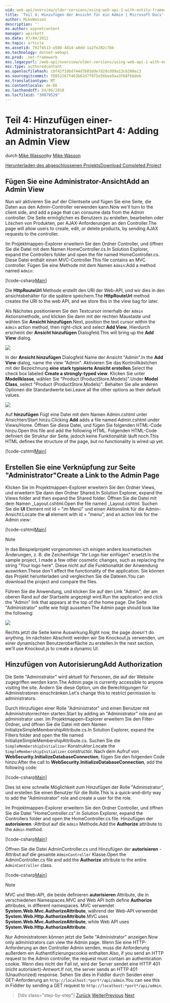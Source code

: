 ```yaml
---
uid: web-api/overview/older-versions/using-web-api-1-with-entity-framework-5/using-web-api-with-entity-framework-part-4
title: 'Teil 4: Hinzufügen der Ansicht für ein Admin | Microsoft Docs'
author: MikeWasson
description: ''
ms.author: aspnetcontent
manager: wpickett
ms.date: 07/04/2012
ms.topic: article
ms.assetid: 792f4513-a508-4d14-a0dd-1a2fe282c7bb
ms.technology: dotnet-webapi
ms.prod: .net-framework
msc.legacyurl: /web-api/overview/older-versions/using-web-api-1-with-entity-framework-5/using-web-api-with-entity-framework-part-4
msc.type: authoredcontent
ms.openlocfilehash: cbf42f1dbd744d7b85dde7d2dcd99a13c6208a13
ms.sourcegitcommit: f8852267f463b62d7f975e56bea9aa3f68fbbdeb
ms.translationtype: MT
ms.contentlocale: de-DE
ms.lasthandoff: 04/06/2018
ms.locfileid: "30879529"
---
```

<a name="part-4-adding-an-admin-view"></a><span data-ttu-id="46326-102">Teil 4: Hinzufügen einer-Administratoransicht</span><span class="sxs-lookup"><span data-stu-id="46326-102">Part 4: Adding an Admin View</span></span>
====================
<span data-ttu-id="46326-103">durch [Mike Wasson](https://github.com/MikeWasson)</span><span class="sxs-lookup"><span data-stu-id="46326-103">by [Mike Wasson](https://github.com/MikeWasson)</span></span>

[<span data-ttu-id="46326-104">Herunterladen des abgeschlossenen Projekts</span><span class="sxs-lookup"><span data-stu-id="46326-104">Download Completed Project</span></span>](http://code.msdn.microsoft.com/ASP-NET-Web-API-with-afa30545)

## <a name="add-an-admin-view"></a><span data-ttu-id="46326-105">Fügen Sie eine Administrator-Ansicht</span><span class="sxs-lookup"><span data-stu-id="46326-105">Add an Admin View</span></span>

<span data-ttu-id="46326-106">Nun wir aktivieren Sie auf der Clientseite und fügen Sie eine Seite, die Daten aus den Admin-Controller verwenden kann.</span><span class="sxs-lookup"><span data-stu-id="46326-106">Now we'll turn to the client side, and add a page that can consume data from the Admin controller.</span></span> <span data-ttu-id="46326-107">Die Seite ermöglichen es Benutzern zu erstellen, bearbeiten oder Löschen von Produkten, per AJAX-Anforderungen an den Controller.</span><span class="sxs-lookup"><span data-stu-id="46326-107">The page will allow users to create, edit, or delete products, by sending AJAX requests to the controller.</span></span>

<span data-ttu-id="46326-108">Im Projektmappen-Explorer erweitern Sie den Ordner Controller, und öffnen Sie die Datei mit dem Namen HomeController.cs.</span><span class="sxs-lookup"><span data-stu-id="46326-108">In Solution Explorer, expand the Controllers folder and open the file named HomeController.cs.</span></span> <span data-ttu-id="46326-109">Diese Datei enthält einen MVC-Controller.</span><span class="sxs-lookup"><span data-stu-id="46326-109">This file contains an MVC controller.</span></span> <span data-ttu-id="46326-110">Fügen Sie eine Methode mit dem Namen `Admin`:</span><span class="sxs-lookup"><span data-stu-id="46326-110">Add a method named `Admin`:</span></span>

[!code-csharp[Main](using-web-api-with-entity-framework-part-4/samples/sample1.cs)]

<span data-ttu-id="46326-111">Die **HttpRouteUrl** Methode erstellt den URI der Web-API, und wir dies in den ansichtsbehälter für die spätere speichern.</span><span class="sxs-lookup"><span data-stu-id="46326-111">The **HttpRouteUrl** method creates the URI to the web API, and we store this in the view bag for later.</span></span>

<span data-ttu-id="46326-112">Als Nächstes positionieren Sie den Textcursor innerhalb der `Admin` Aktionsmethode, und klicken Sie dann mit der rechten Maustaste und wählen Sie **Ansicht hinzufügen**.</span><span class="sxs-lookup"><span data-stu-id="46326-112">Next, position the text cursor within the `Admin` action method, then right-click and select **Add View**.</span></span> <span data-ttu-id="46326-113">Hierdurch erscheint der **Ansicht hinzufügen** Dialogfeld.</span><span class="sxs-lookup"><span data-stu-id="46326-113">This will bring up the **Add View** dialog.</span></span>

![](using-web-api-with-entity-framework-part-4/_static/image1.png)

<span data-ttu-id="46326-114">In der **Ansicht hinzufügen** Dialogfeld Name der Ansicht "Admin".</span><span class="sxs-lookup"><span data-stu-id="46326-114">In the **Add View** dialog, name the view "Admin".</span></span> <span data-ttu-id="46326-115">Aktivieren Sie das Kontrollkästchen mit der Bezeichnung **eine stark typisierte Ansicht erstellen**.</span><span class="sxs-lookup"><span data-stu-id="46326-115">Select the check box labeled **Create a strongly-typed view**.</span></span> <span data-ttu-id="46326-116">Klicken Sie unter **Modellklasse**, wählen Sie "Product (ProductStore.Models)".</span><span class="sxs-lookup"><span data-stu-id="46326-116">Under **Model Class**, select "Product (ProductStore.Models)".</span></span> <span data-ttu-id="46326-117">Behalten Sie alle anderen Optionen die Standardwerte bei.</span><span class="sxs-lookup"><span data-stu-id="46326-117">Leave all the other options as their default values.</span></span>

![](using-web-api-with-entity-framework-part-4/_static/image2.png)

<span data-ttu-id="46326-118">Auf **hinzufügen** Fügt eine Datei mit dem Namen Admin.cshtml unter Ansichten/Start hinzu.</span><span class="sxs-lookup"><span data-stu-id="46326-118">Clicking **Add** adds a file named Admin.cshtml under Views/Home.</span></span> <span data-ttu-id="46326-119">Öffnen Sie diese Datei, und fügen Sie folgenden HTML-Code hinzu.</span><span class="sxs-lookup"><span data-stu-id="46326-119">Open this file and add the following HTML.</span></span> <span data-ttu-id="46326-120">Folgenden HTML-Code definiert die Struktur der Seite, jedoch keine Funktionalität läuft noch.</span><span class="sxs-lookup"><span data-stu-id="46326-120">This HTML defines the structure of the page, but no functionality is wired up yet.</span></span>

[!code-cshtml[Main](using-web-api-with-entity-framework-part-4/samples/sample2.cshtml)]

## <a name="create-a-link-to-the-admin-page"></a><span data-ttu-id="46326-121">Erstellen Sie eine Verknüpfung zur Seite "Administrator"</span><span class="sxs-lookup"><span data-stu-id="46326-121">Create a Link to the Admin Page</span></span>

<span data-ttu-id="46326-122">Klicken Sie im Projektmappen-Explorer erweitern Sie den Ordner Views, und erweitern Sie dann den Ordner Shared.</span><span class="sxs-lookup"><span data-stu-id="46326-122">In Solution Explorer, expand the Views folder and then expand the Shared folder.</span></span> <span data-ttu-id="46326-123">Öffnen Sie die Datei mit dem Namen \_Layout.cshtml.</span><span class="sxs-lookup"><span data-stu-id="46326-123">Open the file named \_Layout.cshtml.</span></span> <span data-ttu-id="46326-124">Suchen Sie die **Ul** Element mit Id = "im Menü" und einen Aktionslink für die Admin-Ansicht:</span><span class="sxs-lookup"><span data-stu-id="46326-124">Locate the **ul** element with id = "menu", and an action link for the Admin view:</span></span>

[!code-cshtml[Main](using-web-api-with-entity-framework-part-4/samples/sample3.cshtml)]

> [!NOTE]
> <span data-ttu-id="46326-125">In das Beispielprojekt vorgenommen ich einigen andere kosmetischen Änderungen, z. B. die Zeichenfolge "Ihr Logo hier einfügen" ersetzt.</span><span class="sxs-lookup"><span data-stu-id="46326-125">In the sample project, I made a few other cosmetic changes, such as replacing the string "Your logo here".</span></span> <span data-ttu-id="46326-126">Diese nicht auf die Funktionalität der Anwendung auswirken.</span><span class="sxs-lookup"><span data-stu-id="46326-126">These don't affect the functionality of the application.</span></span> <span data-ttu-id="46326-127">Sie können das Projekt herunterladen und vergleichen Sie die Dateien.</span><span class="sxs-lookup"><span data-stu-id="46326-127">You can download the project and compare the files.</span></span>


<span data-ttu-id="46326-128">Führen Sie die Anwendung, und klicken Sie auf den Link "Admin", der am oberen Rand auf der Startseite angezeigt wird.</span><span class="sxs-lookup"><span data-stu-id="46326-128">Run the application and click the "Admin" link that appears at the top of the home page.</span></span> <span data-ttu-id="46326-129">Die Seite "Administrator" sollte wie folgt aussehen:</span><span class="sxs-lookup"><span data-stu-id="46326-129">The Admin page should look like the following:</span></span>

![](using-web-api-with-entity-framework-part-4/_static/image3.png)

<span data-ttu-id="46326-130">Rechts jetzt die Seite keine Auswirkung.</span><span class="sxs-lookup"><span data-stu-id="46326-130">Right now, the page doesn't do anything.</span></span> <span data-ttu-id="46326-131">Im nächsten Abschnitt werden wir Sie Knockout.js verwenden, um einer dynamischen Benutzeroberfläche zu erstellen.</span><span class="sxs-lookup"><span data-stu-id="46326-131">In the next section, we'll use Knockout.js to create a dynamic UI.</span></span>

## <a name="add-authorization"></a><span data-ttu-id="46326-132">Hinzufügen von Autorisierung</span><span class="sxs-lookup"><span data-stu-id="46326-132">Add Authorization</span></span>

<span data-ttu-id="46326-133">Die Seite "Administrator" wird aktuell für Personen, die auf der Website zugegriffen werden kann.</span><span class="sxs-lookup"><span data-stu-id="46326-133">The Admin page is currently accessible to anyone visiting the site.</span></span> <span data-ttu-id="46326-134">Ändern Sie diese Option, um die Berechtigungen für Administratoren einschränken.</span><span class="sxs-lookup"><span data-stu-id="46326-134">Let's change this to restrict permission to administrators.</span></span>

<span data-ttu-id="46326-135">Durch Hinzufügen einer Rolle "Administrator" und einen Benutzer mit Administratorrechten starten.</span><span class="sxs-lookup"><span data-stu-id="46326-135">Start by adding an "Administrator" role and an administrator user.</span></span> <span data-ttu-id="46326-136">Im Projektmappen-Explorer erweitern Sie den Filter-Ordner, und öffnen Sie die Datei mit dem Namen InitializeSimpleMembershipAttribute.cs.</span><span class="sxs-lookup"><span data-stu-id="46326-136">In Solution Explorer, expand the Filters folder and open the file named InitializeSimpleMembershipAttribute.cs.</span></span> <span data-ttu-id="46326-137">Suchen Sie die `SimpleMembershipInitializer` Konstruktor.</span><span class="sxs-lookup"><span data-stu-id="46326-137">Locate the `SimpleMembershipInitializer` constructor.</span></span> <span data-ttu-id="46326-138">Nach dem Aufruf von **WebSecurity.InitializeDatabaseConnection**, fügen Sie den folgenden Code hinzu:</span><span class="sxs-lookup"><span data-stu-id="46326-138">After the call to **WebSecurity.InitializeDatabaseConnection**, add the following code:</span></span>

[!code-csharp[Main](using-web-api-with-entity-framework-part-4/samples/sample4.cs)]

<span data-ttu-id="46326-139">Dies ist eine schnelle Möglichkeit zum Hinzufügen der Rolle "Administrator", und erstellen Sie einen Benutzer für die Rolle.</span><span class="sxs-lookup"><span data-stu-id="46326-139">This is a quick-and-dirty way to add the "Administrator" role and create a user for the role.</span></span>

<span data-ttu-id="46326-140">Im Projektmappen-Explorer erweitern Sie den Ordner Controller, und öffnen Sie die Datei "HomeController.cs".</span><span class="sxs-lookup"><span data-stu-id="46326-140">In Solution Explorer, expand the Controllers folder and open the HomeController.cs file.</span></span> <span data-ttu-id="46326-141">Hinzufügen der **autorisieren** -Attribut auf die `Admin` Methode.</span><span class="sxs-lookup"><span data-stu-id="46326-141">Add the **Authorize** attribute to the `Admin` method.</span></span>

[!code-csharp[Main](using-web-api-with-entity-framework-part-4/samples/sample5.cs)]

<span data-ttu-id="46326-142">Öffnen Sie die Datei AdminController.cs und Hinzufügen der **autorisieren** -Attribut auf die gesamte `AdminController` Klasse.</span><span class="sxs-lookup"><span data-stu-id="46326-142">Open the AdminController.cs file and add the **Authorize** attribute to the entire `AdminController` class.</span></span>

[!code-csharp[Main](using-web-api-with-entity-framework-part-4/samples/sample6.cs)]

> [!NOTE]
> <span data-ttu-id="46326-143">MVC und Web-API, die beide definieren **autorisieren** Attribute, die in verschiedenen Namespaces.</span><span class="sxs-lookup"><span data-stu-id="46326-143">MVC and Web API both define **Authorize** attributes, in different namespaces.</span></span> <span data-ttu-id="46326-144">MVC verwendet **System.Web.Mvc.AuthorizeAttribute**, während der Web-API verwendet **System.Web.Http.AuthorizeAttribute**.</span><span class="sxs-lookup"><span data-stu-id="46326-144">MVC uses **System.Web.Mvc.AuthorizeAttribute**, while Web API uses **System.Web.Http.AuthorizeAttribute**.</span></span>


<span data-ttu-id="46326-145">Nur Administratoren können jetzt die Seite "Administrator" anzeigen.</span><span class="sxs-lookup"><span data-stu-id="46326-145">Now only administrators can view the Admin page.</span></span> <span data-ttu-id="46326-146">Wenn Sie eine HTTP-Anforderung an den Controller Admin senden, muss die Anforderung außerdem ein Authentifizierungscookie enthalten.</span><span class="sxs-lookup"><span data-stu-id="46326-146">Also, if you send an HTTP request to the Admin controller, the request must contain an authentication cookie.</span></span> <span data-ttu-id="46326-147">Wenn dies nicht der Fall ist, wird der Server sendet eine HTTP 401 (nicht autorisiert)-Antwort.</span><span class="sxs-lookup"><span data-stu-id="46326-147">If not, the server sends an HTTP 401 (Unauthorized) response.</span></span> <span data-ttu-id="46326-148">Sehen Sie dies in Fiddler durch Senden einer GET-Anforderung an `http://localhost:*port*/api/admin`.</span><span class="sxs-lookup"><span data-stu-id="46326-148">You can see this in Fiddler by sending a GET request to `http://localhost:*port*/api/admin`.</span></span>

> [!div class="step-by-step"]
> <span data-ttu-id="46326-149">[Zurück](using-web-api-with-entity-framework-part-3.md)
> [Weiter](using-web-api-with-entity-framework-part-5.md)</span><span class="sxs-lookup"><span data-stu-id="46326-149">[Previous](using-web-api-with-entity-framework-part-3.md)
[Next](using-web-api-with-entity-framework-part-5.md)</span></span>
